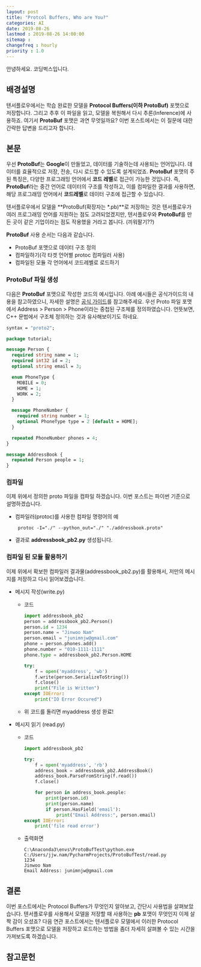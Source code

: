 ```yaml
---
layout: post
title: "Protcol Buffers, Who are You?"
categories: AI
date: 2019-08-26
lastmod : 2019-08-26 14:00:00
sitemap :
changefreq : hourly
priority : 1.0
---
```




안녕하세요. 코딩벅스입니다.   


## 배경설명

 텐서플로우에서는 학습 완료한 모델을 **Protocol Buffers(이하 ProtoBuf)** 포맷으로 저장합니다. 그리고 추후 이 파일을 읽고, 모델을 복원해서 다시 추론(Inference)에 사용하죠. 여기서 **ProtoBuf** 포맷은 과연 무엇일까요? 이번 포스트에서는 이 질문에 대한 간략한 답변을 드리고자 합니다. 



## 본문

 우선 **ProtoBuf**는 **Google**이 만들었고, 데이터를 기술하는데 사용되는 언어입니다. 데이터를 효율적으로 저장, 전송, 다시 로드할 수 있도록 설계되었죠. **ProtoBuf** 포맷의 주된 특징은, 다양한 프로그래밍 언어에서 **코드 레벨**로 접근이 가능한 것입니다. 즉, **ProtoBuf**라는 중간 언어로 데이터의 구조를 작성하고, 이를 컴파일한 결과를 사용하면, 해당 프로그래밍 언어에서 **코드레벨**로 데이터 구조에 접근할 수 있습니다. 

텐서플로우에서 모델을 **ProtoBuf(확장자는 *.pb)**로 저장하는 것은 텐서플로우가 여러 프로그래밍 언어를 지원하는 점도 고려되었겠지만, 텐서플로우와 **ProtoBuf**를 만든 곳이 같은 기업이라는 점도 작용했을 거라고 봅니다. (끼워팔기??)

**ProtoBuf** 사용 순서는 다음과 같습니다. 

* ProtoBuf 포맷으로 데이터 구조 정의
* 컴파일하기(각 타겟 언어별 protoc 컴파일러 사용)
* 컴파일된 모듈 각 언어에서 코드레벨로 로드하기

### ProtoBuf 파일 생성

 다음은 **ProtoBuf** 포맷으로 작성한 코드의 예시입니다. 아례 예시들은 공식가이드의 내용을 참고하였으니, 자세한 설명은 [공식 가이드](https://developers.google.com/protocol-buffers/docs/pythontutorial)를 참고해주세요. 우선 Proto 파일 포맷에서  Address > Person > Phone이라는 중첩된 구조체를 정의하였습니다. 언뜻보면, C++ 문법에서 구조체 정의하는 것과 유사해보이기도 하네요. 

~~~protobuf
syntax = "proto2";

package tutorial;

message Person {
  required string name = 1;
  required int32 id = 2;
  optional string email = 3;

  enum PhoneType {
    MOBILE = 0;
    HOME = 1;
    WORK = 2;
  }

  message PhoneNumber {
    required string number = 1;
    optional PhoneType type = 2 [default = HOME];
  }

  repeated PhoneNumber phones = 4;
}

message AddressBook {
  repeated Person people = 1;
}
~~~



### 컴파일

 이제 위에서 정의한 proto 파일을 컴파일 하겠습니다. 이번 포스트는 파이썬 기준으로 설명하겠습니다. 

* 컴파일러(protoc)를 사용한 컴파일 명령어의 예

  ~~~
   protoc -I="./" --python_out="./" "./addressbook.proto"
  ~~~

* 결과로 **addressbook_pb2.py** 생성됩니다.



### 컴파일 된 모듈 활용하기

 이제 위에서 확보한 컴파일러 결과물(addressbook_pb2.py)를 활용해서, 저만의 메시지를 저장하고 다시 읽어보겠습니다. 

* 메시지 작성(write.py)

  * 코드

    ~~~python
    import addressbook_pb2
    person = addressbook_pb2.Person()
    person.id = 1234
    person.name = "Jinwoo Nam"
    person.email = "junimnjw@gmail.com"
    phone = person.phones.add()
    phone.number = "010-1111-1111"
    phone.type = addressbook_pb2.Person.HOME
    
    try:
        f = open('myaddress', 'wb')
        f.write(person.SerializeToString())
        f.close()
        print("File is Written")
    except IOError:
        print("IO Error Occured")
    ~~~

    

  * 위 코드를 돌리면 myaddress 생성 완료!



* 메시지 읽기 (read.py)

  * 코드

    ~~~python
    import addressbook_pb2
    
    try:
        f = open('myaddress', 'rb')
        address_book = addressbook_pb2.AddressBook()
        address_book.ParseFromString(f.read())
        f.close()
    
        for person in address_book.people:
            print(person.id)
            print(person.name)
            if person.HasField('email'):
                print("Email Address:", person.email)
    except IOError:
        print('file read error')
    ~~~

    

  * 출력화면

    ~~~
    C:\Anaconda3\envs\ProtoBufTest\python.exe C:/Users/jjw.nam/PycharmProjects/ProtoBufTest/read.py
    1234
    Jinwoo Nam
    Email Address: junimnjw@gmail.com
    ~~~

    


## 결론

이번 포스트에서는 Protocol Buffers가 무엇인지 알아보고, 간단시 사용법을 살펴보았습니다. 텐서플로우를 사용해서 모델을 저장할 때 사용하는 **pb**  포맷이 무엇인지 이제 살짝 감이 오셨죠? 다음 연관 포스트에서는 텐서플로우 모델에서 이러한 Protocol Buffers 포맷으로 모델을 저장하고 로드하는 방법을 좀더 자세히 살펴볼 수 있는 시간을 가져보도록 하겠습니다. 




## 참고문헌

[1]:https://bcho.tistory.com/1182 "조대협의 블로그"
[2]: https://developers.google.com/protocol-buffers/docs/pythontutorial?hl=ko "Protocol Buffers Basic for Python"